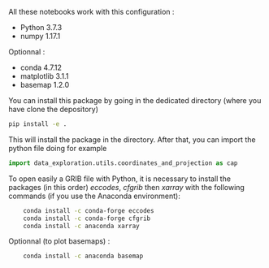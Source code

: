 All these notebooks work with this configuration :

*  Python 3.7.3
*  numpy 1.17.1

Optionnal :
*  conda 4.7.12
*  matplotlib 3.1.1
*  basemap 1.2.0

You can install this package by going in the dedicated directory (where you have clone the depository)

```sh
pip install -e .
```

This will install the package in the directory. 
After that, you can import the python file doing for example 

```python
import data_exploration.utils.coordinates_and_projection as cap
```

To open easily a GRIB file with Python, it is necessary to install the packages (in this order) *eccodes*, *cfgrib* then *xarray* with the following commands (if you use the Anaconda environment):
```sh
    conda install -c conda-forge eccodes
    conda install -c conda-forge cfgrib
    conda install -c anaconda xarray
```
Optionnal (to plot basemaps) : 
```sh
    conda install -c anaconda basemap
```
